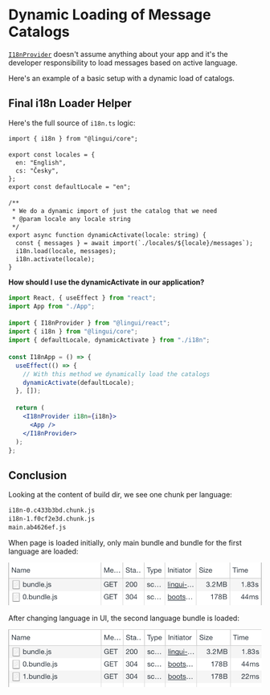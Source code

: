 # Dynamic Loading of Message Catalogs

[`I18nProvider`](../ref/react.md#i18nprovider) doesn't assume anything about your app and it's the developer responsibility to load messages based on active language.

Here's an example of a basic setup with a dynamic load of catalogs.

## Final i18n Loader Helper

Here's the full source of `i18n.ts` logic:

```tsx title="i18n.ts"
import { i18n } from "@lingui/core";

export const locales = {
  en: "English",
  cs: "Česky",
};
export const defaultLocale = "en";

/**
 * We do a dynamic import of just the catalog that we need
 * @param locale any locale string
 */
export async function dynamicActivate(locale: string) {
  const { messages } = await import(`./locales/${locale}/messages`);
  i18n.load(locale, messages);
  i18n.activate(locale);
}
```

**How should I use the dynamicActivate in our application?**

```jsx
import React, { useEffect } from "react";
import App from "./App";

import { I18nProvider } from "@lingui/react";
import { i18n } from "@lingui/core";
import { defaultLocale, dynamicActivate } from "./i18n";

const I18nApp = () => {
  useEffect(() => {
    // With this method we dynamically load the catalogs
    dynamicActivate(defaultLocale);
  }, []);

  return (
    <I18nProvider i18n={i18n}>
      <App />
    </I18nProvider>
  );
};
```

## Conclusion

Looking at the content of build dir, we see one chunk per language:

```bash
i18n-0.c433b3bd.chunk.js
i18n-1.f0cf2e3d.chunk.js
main.ab4626ef.js
```

When page is loaded initially, only main bundle and bundle for the first language are loaded:

![Requests during the first render](../assets/dynamic-loading-catalogs-1.png)

After changing language in UI, the second language bundle is loaded:

![Requests during the second render](../assets/dynamic-loading-catalogs-2.png)
